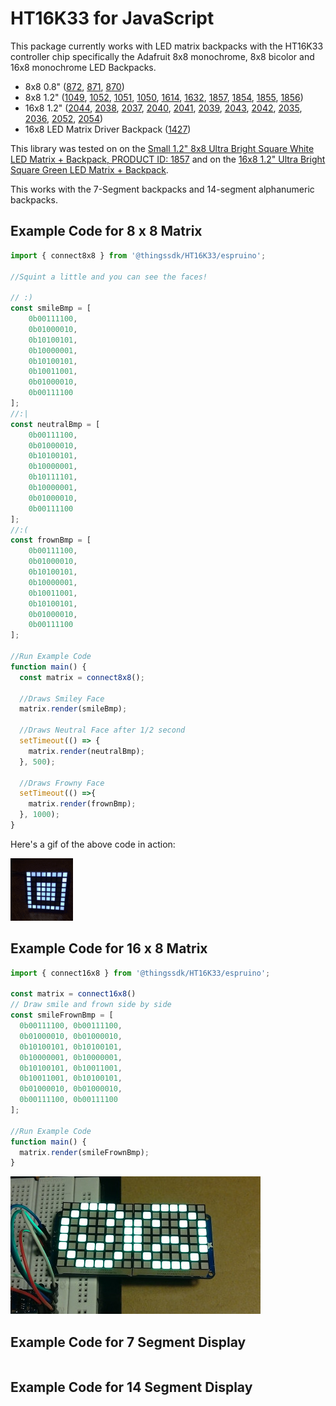 # HT16K33 for JavaScript

This package currently works with LED matrix backpacks with the HT16K33 controller chip specifically the Adafruit 8x8 monochrome, 8x8 bicolor and 16x8 monochrome LED Backpacks.

* 8x8 0.8" ([872](https://www.adafruit.com/products/872), [871](https://www.adafruit.com/products/871), [870](https://www.adafruit.com/products/870))
* 8x8 1.2" ([1049](https://www.adafruit.com/products/1049), [1052](https://www.adafruit.com/products/1052), [1051](https://www.adafruit.com/products/1051), [1050](https://www.adafruit.com/products/1050), [1614](https://www.adafruit.com/products/1614), [1632](https://www.adafruit.com/products/1632), [1857](https://www.adafruit.com/products/1857), [1854](https://www.adafruit.com/products/1854), [1855](https://www.adafruit.com/products/1855), [1856](https://www.adafruit.com/products/1856))
* 16x8 1.2" ([2044](https://www.adafruit.com/products/2044), [2038](https://www.adafruit.com/products/2038), [2037](https://www.adafruit.com/products/2037), [2040](https://www.adafruit.com/products/2040), [2041](https://www.adafruit.com/products/2041), [2039](https://www.adafruit.com/products/2039), [2043](https://www.adafruit.com/products/2043), [2042](https://www.adafruit.com/products/2042), [2035](https://www.adafruit.com/products/2035), [2036](https://www.adafruit.com/products/2036), [2052](https://www.adafruit.com/products/2052), [2054](https://www.adafruit.com/products/2054))
* 16x8 LED Matrix Driver Backpack ([1427](https://www.adafruit.com/products/1427))

This library was tested on on the [Small 1.2" 8x8 Ultra Bright Square White LED Matrix + Backpack, PRODUCT ID: 1857](https://www.adafruit.com/products/1857) and on the [16x8 1.2" Ultra Bright Square Green LED Matrix + Backpack](https://www.adafruit.com/products/2042).

This works with the 7-Segment backpacks and 14-segment alphanumeric backpacks.

## Example Code for 8 x 8 Matrix

```javascript
import { connect8x8 } from '@thingssdk/HT16K33/espruino';

//Squint a little and you can see the faces!

// :)
const smileBmp = [
    0b00111100,
    0b01000010,
    0b10100101,
    0b10000001,
    0b10100101,
    0b10011001,
    0b01000010,
    0b00111100
];
//:|
const neutralBmp = [
    0b00111100,
    0b01000010,
    0b10100101,
    0b10000001,
    0b10111101,
    0b10000001,
    0b01000010,
    0b00111100
];
//:(
const frownBmp = [
    0b00111100,
    0b01000010,
    0b10100101,
    0b10000001,
    0b10011001,
    0b10100101,
    0b01000010,
    0b00111100
];

//Run Example Code
function main() {
  const matrix = connect8x8();

  //Draws Smiley Face
  matrix.render(smileBmp);

  //Draws Neutral Face after 1/2 second
  setTimeout(() => {
    matrix.render(neutralBmp);
  }, 500);

  //Draws Frowny Face
  setTimeout(() =>{
    matrix.render(frownBmp);
  }, 1000);
}
```

Here's a gif of the above code in action:

![](8x8.gif)

## Example Code for 16 x 8 Matrix

```javascript
import { connect16x8 } from '@thingssdk/HT16K33/espruino';

const matrix = connect16x8()
// Draw smile and frown side by side
const smileFrownBmp = [
  0b00111100, 0b00111100,
  0b01000010, 0b01000010,
  0b10100101, 0b10100101,
  0b10000001, 0b10000001,
  0b10100101, 0b10011001,
  0b10011001, 0b10100101,
  0b01000010, 0b01000010,
  0b00111100, 0b00111100
];

//Run Example Code
function main() {
  matrix.render(smileFrownBmp);
}
```
![](smile_frown.jpg)


## Example Code for 7 Segment Display

```javascript

```

## Example Code for 14 Segment Display

```javascript

```
